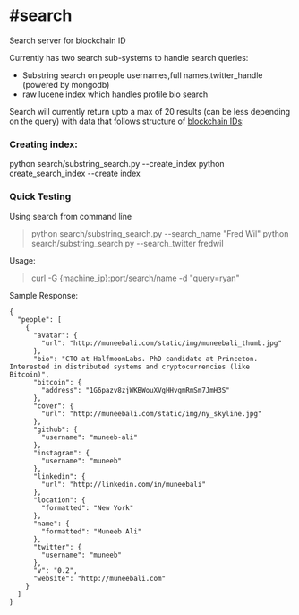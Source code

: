 #search
========

Search server for blockchain ID

Currently has two search sub-systems to handle search queries:

* Substring search on people usernames,full names,twitter_handle (powered by mongodb)
* raw lucene index which handles profile bio search

Search will currently return upto a max of 20 results (can be less depending on the query) with data that follows structure of [blockchain IDs](https://github.com/blockstack/blockchain-id):

### Creating index:

  python search/substring_search.py --create_index
  python create_search_index --create index

### Quick Testing

Using search from command line

> python search/substring_search.py --search_name "Fred Wil"
> python search/substring_search.py --search_twitter fredwil


Usage:

> curl -G {machine_ip}:port/search/name -d "query=ryan" 

Sample Response:

```
{
  "people": [
    {
      "avatar": {
        "url": "http://muneebali.com/static/img/muneebali_thumb.jpg"
      }, 
      "bio": "CTO at HalfmoonLabs. PhD candidate at Princeton. Interested in distributed systems and cryptocurrencies (like Bitcoin)", 
      "bitcoin": {
        "address": "1G6pazv8zjWKBWouXVgHHvgmRmSm7JmH3S"
      }, 
      "cover": {
        "url": "http://muneebali.com/static/img/ny_skyline.jpg"
      }, 
      "github": {
        "username": "muneeb-ali"
      }, 
      "instagram": {
        "username": "muneeb"
      }, 
      "linkedin": {
        "url": "http://linkedin.com/in/muneebali"
      }, 
      "location": {
        "formatted": "New York"
      }, 
      "name": {
        "formatted": "Muneeb Ali"
      }, 
      "twitter": {
        "username": "muneeb"
      }, 
      "v": "0.2", 
      "website": "http://muneebali.com"
    }
  ]
}
```
